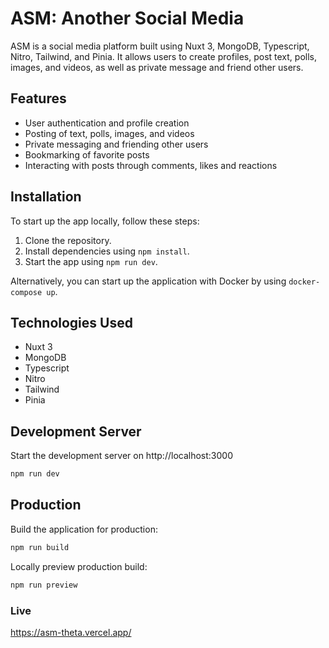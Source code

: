 # ASM: Another Social Media

ASM is a social media platform built using Nuxt 3, MongoDB, Typescript, Nitro, Tailwind, and Pinia. It allows users to create profiles, post text, polls, images, and videos, as well as private message and friend other users.


## Features

- User authentication and profile creation
- Posting of text, polls, images, and videos
- Private messaging and friending other users
- Bookmarking of favorite posts
- Interacting with posts through comments, likes and reactions

## Installation

To start up the app locally, follow these steps:

1. Clone the repository.
2. Install dependencies using ```npm install```.
3. Start the app using ```npm run dev```.

Alternatively, you can start up the application with Docker by using ```docker-compose up```.

## Technologies Used
- Nuxt 3
- MongoDB
- Typescript
- Nitro
- Tailwind
- Pinia

## Development Server

Start the development server on http://localhost:3000

```bash
npm run dev
```

## Production

Build the application for production:

```bash
npm run build
```

Locally preview production build:

```bash
npm run preview
```

### Live

https://asm-theta.vercel.app/
